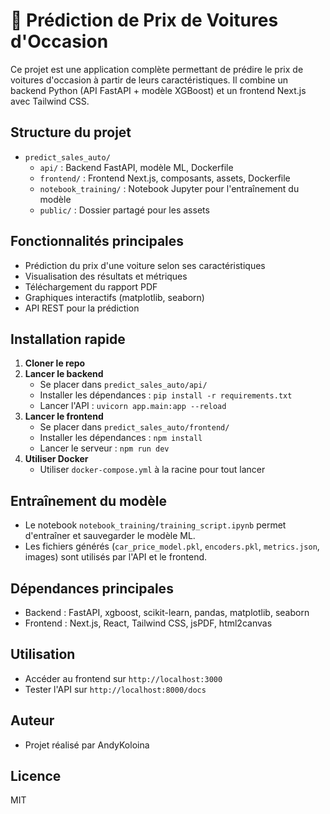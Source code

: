 # 🚗 Prédiction de Prix de Voitures d'Occasion

Ce projet est une application complète permettant de prédire le prix de voitures d'occasion à partir de leurs caractéristiques. Il combine un backend Python (API FastAPI + modèle XGBoost) et un frontend Next.js avec Tailwind CSS.

## Structure du projet

- `predict_sales_auto/`
  - `api/` : Backend FastAPI, modèle ML, Dockerfile
  - `frontend/` : Frontend Next.js, composants, assets, Dockerfile
  - `notebook_training/` : Notebook Jupyter pour l'entraînement du modèle
  - `public/` : Dossier partagé pour les assets

## Fonctionnalités principales

- Prédiction du prix d'une voiture selon ses caractéristiques
- Visualisation des résultats et métriques
- Téléchargement du rapport PDF
- Graphiques interactifs (matplotlib, seaborn)
- API REST pour la prédiction

## Installation rapide

1. **Cloner le repo**
2. **Lancer le backend**
   - Se placer dans `predict_sales_auto/api/`
   - Installer les dépendances : `pip install -r requirements.txt`
   - Lancer l'API : `uvicorn app.main:app --reload`
3. **Lancer le frontend**
   - Se placer dans `predict_sales_auto/frontend/`
   - Installer les dépendances : `npm install`
   - Lancer le serveur : `npm run dev`
4. **Utiliser Docker**
   - Utiliser `docker-compose.yml` à la racine pour tout lancer

## Entraînement du modèle

- Le notebook `notebook_training/training_script.ipynb` permet d'entraîner et sauvegarder le modèle ML.
- Les fichiers générés (`car_price_model.pkl`, `encoders.pkl`, `metrics.json`, images) sont utilisés par l'API et le frontend.

## Dépendances principales

- Backend : FastAPI, xgboost, scikit-learn, pandas, matplotlib, seaborn
- Frontend : Next.js, React, Tailwind CSS, jsPDF, html2canvas

## Utilisation

- Accéder au frontend sur `http://localhost:3000`
- Tester l'API sur `http://localhost:8000/docs`

## Auteur

- Projet réalisé par AndyKoloina

## Licence

MIT
